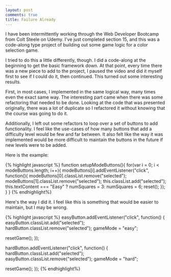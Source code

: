 ```yaml
---
layout: post
comments: true
title: Failure Already
---
```


I have been intermittently working through the Web Developer Bootcamp from Colt Steele on Udemy.  I've just completed section 15, and this was a code-along type project of building out some game logic for a color selection game.

I tried to do this a little differently, though.  I did a code-along at the beginning to get the basic framework down.  At that point, every time there was a new piece to add to the project, I paused the video and did it myself first to see if I could do it, then continued.  This turned out some interesting results.

First, in most cases, I implemented in the same logical way, many times even the exact same way.  The interesting part came when there was some refactoring that needed to be done.  Looking at the code that was presented originally, there was a lot of duplicate so I refactored it without knowing that the course was going to do it.  

Additionally, I left out some refactors to loop over a set of buttons to add functionality.  I feel like the use-cases of how many buttons that add a difficulty level would be few and far between.  It also felt like the way it was implemented would be more difficult to maintain the buttons in the future if new levels were to be added.

Here is the example:

{% highlight javascript %}
function setupModeButtons(){
	for(var i = 0; i < modeButtons.length; i++){
		modeButtons[i].addEventListener("click", function(){
			modeButtons[0].classList.remove("selected");
			modeButtons[1].classList.remove("selected");
			this.classList.add("selected");
			this.textContent === "Easy" ? numSquares = 3: numSquares = 6;
			reset();
		});
	}
}
{% endhighlight%}

Here's the way I did it.  I feel like this is something that would be easier to maintain, but I may be wrong.

{% highlight javascript %}
easyButton.addEventListener("click", function() {
  easyButton.classList.add("selected");
  hardButton.classList.remove("selected");
  gameMode = "easy";

  resetGame();
});

hardButton.addEventListener("click", function() {
  hardButton.classList.add("selected");
  easyButton.classList.remove("selected");
  gameMode = "hard";

  resetGame();
});
{% endhighlight%}